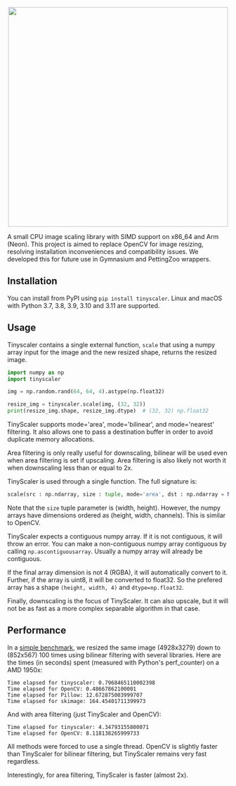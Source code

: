 <p align="center">
    <img src="https://raw.githubusercontent.com/Farama-Foundation/TinyScaler/main/tinyscaler-text.png" width="500px"/>
</p>

A small CPU image scaling library with SIMD support on x86_64 and Arm (Neon). This project is aimed to replace OpenCV for image resizing, resolving installation inconveniences and compatibility issues. We developed this for future use in Gymnasium and PettingZoo wrappers.

## Installation
You can install from PyPI using `pip install tinyscaler`. Linux and macOS with Python 3.7, 3.8, 3.9, 3.10 and 3.11 are supported.

## Usage
Tinyscaler contains a single external function, `scale` that using a numpy array input for the image and the new resized shape, returns the resized image. 

```python
import numpy as np
import tinyscaler

img = np.random.rand(64, 64, 4).astype(np.float32)

resize_img = tinyscaler.scale(img, (32, 32))
print(resize_img.shape, resize_img.dtype)  # (32, 32) np.float32
```

TinyScaler supports mode='area', mode='bilinear', and mode='nearest' filtering. It also allows one to pass a destination buffer in order to avoid duplicate memory allocations.

Area filtering is only really useful for downscaling, bilinear will be used even when area filtering is set if upscaling. Area filtering is also likely not worth it when downscaling less than or equal to 2x.

TinyScaler is used through a single function. The full signature is:

```python
scale(src : np.ndarray, size : tuple, mode='area', dst : np.ndarray = None)
```

Note that the `size` tuple parameter is (width, height). However, the numpy arrays have dimensions ordered as (height, width, channels). This is similar to OpenCV.

TinyScaler expects a contiguous numpy array. If it is not contiguous, it will throw an error. You can make a non-contiguous numpy array contiguous by calling `np.ascontiguousarray`. Usually a numpy array will already be contiguous.

If the final array dimension is not 4 (RGBA), it will automatically convert to it. Further, if the array is uint8, it will be converted to float32. So the prefered array has a shape `(height, width, 4)` and `dtype=np.float32`.

Finally, downscaling is the focus of TinyScaler. It can also upscale, but it will not be as fast as a more complex separable algorithm in that case.

## Performance
In a [simple benchmark](./examples/benchmark.py), we resized the same image (4928x3279) down to (852x567) 100 times using bilinear filtering with several libraries. Here are the times (in seconds) spent (measured with Python's perf_counter) on a AMD 1950x:

```
Time elapsed for tinyscaler: 0.7968465110002398
Time elapsed for OpenCV: 0.48667862100001
Time elapsed for Pillow: 12.672875003999707
Time elapsed for skimage: 164.45401711399973
```

And with area filtering (just TinyScaler and OpenCV):

```
Time elapsed for tinyscaler: 4.34793155800071
Time elapsed for OpenCV: 8.118138265999733
```

All methods were forced to use a single thread. OpenCV is slightly faster than TinyScaler for bilinear filtering, but TinyScaler remains very fast regardless.

Interestingly, for area filtering, TinyScaler is faster (almost 2x).

